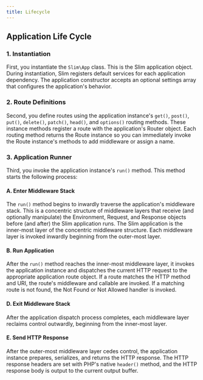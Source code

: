```yaml
---
title: Lifecycle
---
```


## Application Life Cycle

### 1. Instantiation

First, you instantiate the `Slim\App` class. This is the Slim application object. During instantiation, Slim registers default services for each application dependency. The application constructor accepts an optional settings array that configures the application's behavior.

### 2. Route Definitions

Second, you define routes using the application instance's `get()`, `post()`, `put()`, `delete()`, `patch()`, `head()`, and `options()` routing methods. These instance methods register a route with the application's Router object. Each routing method returns the Route instance so you can immediately invoke the Route instance's methods to add middleware or assign a name.

### 3. Application Runner

Third, you invoke the application instance's `run()` method. This method starts the following process:

#### A. Enter Middleware Stack

The `run()` method begins to inwardly traverse the application's middleware stack. This is a concentric structure of middleware layers that receive (and optionally manipulate) the Environment, Request, and Response objects before (and after) the Slim application runs. The Slim application is the inner-most layer of the concentric middleware structure. Each middleware layer is invoked inwardly beginning from the outer-most layer.

#### B. Run Application

After the `run()` method reaches the inner-most middleware layer, it invokes the application instance and dispatches the current HTTP request to the appropriate application route object. If a route matches the HTTP method and URI, the route's middleware and callable are invoked. If a matching route is not found, the Not Found or Not Allowed handler is invoked.

#### D. Exit Middleware Stack

After the application dispatch process completes, each middleware layer reclaims control outwardly, beginning from the inner-most layer.

#### E. Send HTTP Response

After the outer-most middleware layer cedes control, the application instance prepares, serializes, and returns the HTTP response. The HTTP response headers are set with PHP's native `header()` method, and the HTTP response body is output to the current output buffer.
